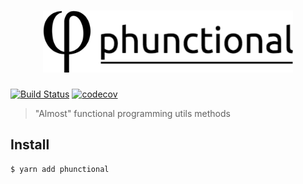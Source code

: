 
<h1 align="center">
    <img style="max-width: 400px;" src="https://github.com/LasaleFamine/phunctional/blob/master/phunctional.png?raw=true" alt="phunctional"/>
</h1>

[![Build Status](https://travis-ci.org/LasaleFamine/phunctional.svg?branch=master)](https://travis-ci.org/LasaleFamine/phunctional) [![codecov](https://codecov.io/gh/LasaleFamine/phunctional/badge.svg?branch=master)](https://codecov.io/gh/LasaleFamine/phunctional?branch=master)

> &#34;Almost&#34; functional programming utils methods


## Install

```
$ yarn add phunctional
```

